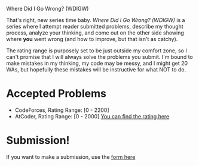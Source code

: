 Where Did I Go Wrong? (WDIGW)

That's right, new series time baby. *Where Did I Go Wrong? (WDIGW)* is a series where I attempt reader submitted problems, describe my thought process, analyze your thinking, and come out on the other side showing where **you** went wrong (and how to improve, but that isn't as catchy).

The rating range is purposely set to be just outside my comfort zone, so I can't promise that I will always solve the problems you submit. I'm bound to make mistakes in my thinking, my code may be messy, and I might get 20 WAs, but hopefully these mistakes will be instructive for what NOT to do.

# Accepted Problems
- CodeForces, Rating Range: [0 - 2200]
- AtCoder, Rating Range: [0 - 2000] [You can find the rating here](https://kenkoooo.com/atcoder/#/list/)

# Submission!
If you want to make a submission, use the [form here](https://forms.gle/W2dKJfyVkC8EimmM9)
